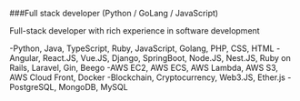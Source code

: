 ###Full stack developer (Python / GoLang / JavaScript)

Full-stack developer with rich experience in software development

-Python, Java, TypeScript, Ruby, JavaScript, Golang, PHP, CSS, HTML
-Angular, React.JS, Vue.JS, Django, SpringBoot, Node.JS, Nest.JS, Ruby on Rails, Laravel, Gin, Beego
-AWS EC2, AWS ECS, AWS Lambda, AWS S3, AWS Cloud Front, Docker
-Blockchain, Cryptocurrency, Web3.JS, Ether.js
-PostgreSQL, MongoDB, MySQL
